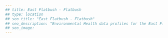 ```yaml
---
## title: East Flatbush - Flatbush
## type: location
## seo_title: "East Flatbush - Flatbush"
## seo_description: "Environmental Health data profiles for the East Flatbush - Flatbush neighborhood of NYC."
## seo_image: 
---
```

